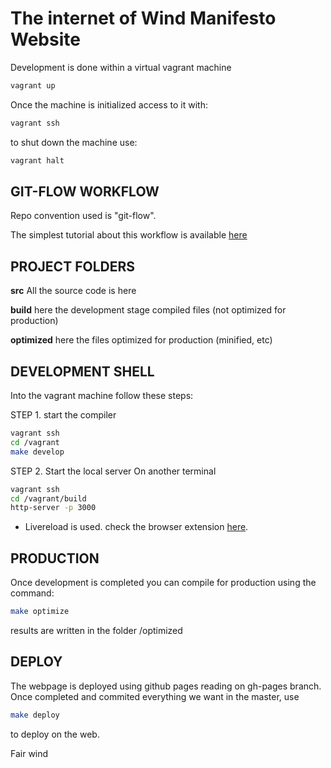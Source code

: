 # The internet of Wind Manifesto Website

Development is done within a virtual vagrant machine

```bash
vagrant up
```
Once the machine is initialized access to it with:

```bash
vagrant ssh
```
to shut down the machine use:

```bash
vagrant halt
```

GIT-FLOW WORKFLOW
-----------------

Repo convention used is "git-flow".

The simplest tutorial about this workflow is available [here](http://danielkummer.github.io/git-flow-cheatsheet/)


PROJECT FOLDERS
---------------

**src**
All the source code is here

**build**
here the development stage compiled files (not optimized for production)

**optimized**
here the files optimized for production (minified, etc)


DEVELOPMENT SHELL
-----------------

Into the vagrant machine follow these steps:

STEP 1. start the compiler

```bash
vagrant ssh
cd /vagrant
make develop
```

STEP 2. Start the local server
On another terminal
```bash
vagrant ssh
cd /vagrant/build
http-server -p 3000
```

* Livereload is used. check the browser extension [here](http://livereload.com/extensions/).

PRODUCTION
----------

Once development is completed you can compile for production using the command:

```bash
make optimize
```
results are written in the folder /optimized

DEPLOY
------

The webpage is deployed using github pages reading on gh-pages branch. Once completed and commited everything we want in the master, use

```bash
make deploy
```

to deploy on the web.


Fair wind
